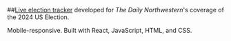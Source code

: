 ##[Live election tracker](https://apps.dailynorthwestern.com/election2024/) developed for _The Daily Northwestern_'s coverage of the 2024 US Election.

Mobile-responsive. Built with React, JavaScript, HTML, and CSS.


